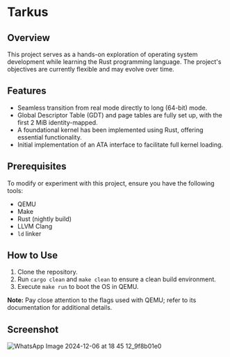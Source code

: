 # Tarkus

## Overview
This project serves as a hands-on exploration of operating system development while learning the Rust programming language. The project's objectives are currently flexible and may evolve over time.

## Features
- Seamless transition from real mode directly to long (64-bit) mode.
- Global Descriptor Table (GDT) and page tables are fully set up, with the first 2 MiB identity-mapped.
- A foundational kernel has been implemented using Rust, offering essential functionality.
- Initial implementation of an ATA interface to facilitate full kernel loading.

## Prerequisites
To modify or experiment with this project, ensure you have the following tools:
- QEMU
- Make
- Rust (nightly build)
- LLVM Clang
- `ld` linker

## How to Use
1. Clone the repository.
2. Run `cargo clean` and `make clean` to ensure a clean build environment.
3. Execute `make run` to boot the OS in QEMU.

**Note:** Pay close attention to the flags used with QEMU; refer to its documentation for additional details.


## Screenshot
![WhatsApp Image 2024-12-06 at 18 45 12_9f8b01e0](https://github.com/user-attachments/assets/e9dfeccd-1fc8-45a7-a3d2-274e1a1ace5a)
